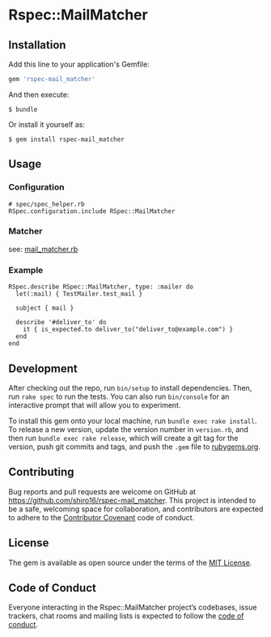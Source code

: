 # Rspec::MailMatcher



## Installation

Add this line to your application's Gemfile:

```ruby
gem 'rspec-mail_matcher'
```

And then execute:

    $ bundle

Or install it yourself as:

    $ gem install rspec-mail_matcher

## Usage

### Configuration

```
# spec/spec_helper.rb
RSpec.configuration.include RSpec::MailMatcher
```

### Matcher

see: [mail_matcher.rb](https://github.com/shiro16/rspec-mail_matcher/blob/master/lib/rspec/mail_matcher.rb)

### Example

```
RSpec.describe RSpec::MailMatcher, type: :mailer do
  let(:mail) { TestMailer.test_mail }

  subject { mail }

  describe '#deliver_to' do
    it { is_expected.to deliver_to("deliver_to@example.com") }
  end
end
```

## Development

After checking out the repo, run `bin/setup` to install dependencies. Then, run `rake spec` to run the tests. You can also run `bin/console` for an interactive prompt that will allow you to experiment.

To install this gem onto your local machine, run `bundle exec rake install`. To release a new version, update the version number in `version.rb`, and then run `bundle exec rake release`, which will create a git tag for the version, push git commits and tags, and push the `.gem` file to [rubygems.org](https://rubygems.org).

## Contributing

Bug reports and pull requests are welcome on GitHub at https://github.com/shiro16/rspec-mail_matcher. This project is intended to be a safe, welcoming space for collaboration, and contributors are expected to adhere to the [Contributor Covenant](http://contributor-covenant.org) code of conduct.

## License

The gem is available as open source under the terms of the [MIT License](https://opensource.org/licenses/MIT).

## Code of Conduct

Everyone interacting in the Rspec::MailMatcher project’s codebases, issue trackers, chat rooms and mailing lists is expected to follow the [code of conduct](https://github.com/shiro16/rspec-mail_matcher/blob/master/CODE_OF_CONDUCT.md).
